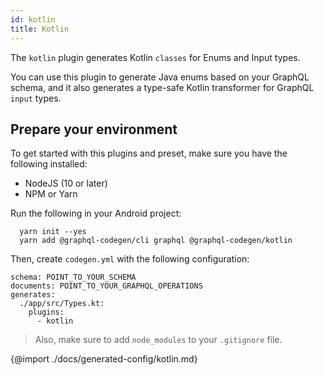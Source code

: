 ```yaml
---
id: kotlin
title: Kotlin
---
```


The `kotlin` plugin generates Kotlin `classes` for Enums and Input types.

You can use this plugin to generate Java enums based on your GraphQL schema, and it also generates a type-safe Kotlin transformer for GraphQL `input` types.

## Prepare your environment

To get started with this plugins and preset, make sure you have the following installed:

- NodeJS (10 or later)
- NPM or Yarn

Run the following in your Android project:

```
  yarn init --yes
  yarn add @graphql-codegen/cli graphql @graphql-codegen/kotlin
```

Then, create `codegen.yml` with the following configuration:

```
schema: POINT_TO_YOUR_SCHEMA
documents: POINT_TO_YOUR_GRAPHQL_OPERATIONS
generates:
  ./app/src/Types.kt:
    plugins:
      - kotlin
```

> Also, make sure to add `node_modules` to your `.gitignore` file.

{@import ./docs/generated-config/kotlin.md}
